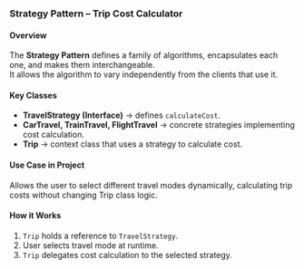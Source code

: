 
###  Strategy Pattern – Trip Cost Calculator

####  Overview
The **Strategy Pattern** defines a family of algorithms, encapsulates each one, and makes them interchangeable.  
It allows the algorithm to vary independently from the clients that use it.

####  Key Classes
- **TravelStrategy (Interface)** → defines `calculateCost`.  
- **CarTravel, TrainTravel, FlightTravel** → concrete strategies implementing cost calculation.  
- **Trip** → context class that uses a strategy to calculate cost.  

####  Use Case in Project
Allows the user to select different travel modes dynamically, calculating trip costs without changing Trip class logic.

####  How it Works
1. `Trip` holds a reference to `TravelStrategy`.  
2. User selects travel mode at runtime.  
3. `Trip` delegates cost calculation to the selected strategy.  

